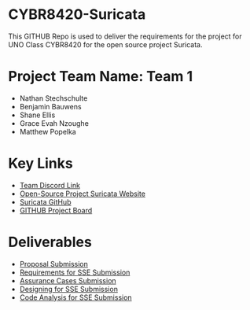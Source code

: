 
# CYBR8420-Suricata
This GITHUB Repo is used to deliver the requirements for the project for UNO Class CYBR8420 for the open source project Suricata.

# Project Team Name: Team 1
 - Nathan Stechschulte 
 - Benjamin Bauwens 
 - Shane Ellis 
 - Grace Evah Nzoughe
 - Matthew Popelka
# Key Links
- [Team Discord Link](https://discord.gg/AeVVeyFjZC) 
- [Open-Source Project Suricata Website](https://suricata.io/)
- [Suricata GitHub](https://github.com/OISF/suricata)
- [GITHUB Project Board](https://github.com/orgs/UNO-CYBR-8420-Team1/projects/1/views/2)
 # Deliverables
- [Proposal Submission](https://github.com/UNO-CYBR-8420-Team1/CYBR8420-Suricata/blob/main/Proposal.md)
- [Requirements for SSE Submission](https://github.com/UNO-CYBR-8420-Team1/CYBR8420-Suricata/blob/main/Requirements%20for%20Software%20Security%20Engineering.md)
- [Assurance Cases Submission](https://github.com/UNO-CYBR-8420-Team1/CYBR8420-Suricata/blob/main/Assurance%20Case.md)
- [Designing for SSE Submission](https://github.com/UNO-CYBR-8420-Team1/CYBR8420-Suricata/blob/main/Designing%20for%20Software%20Security%20Engineering.md)
- [Code Analysis for SSE Submission](https://github.com/UNO-CYBR-8420-Team1/CYBR8420-Suricata/blob/main/Code%20Analysis%20for%20Software%20Security%20Engineering.md)
